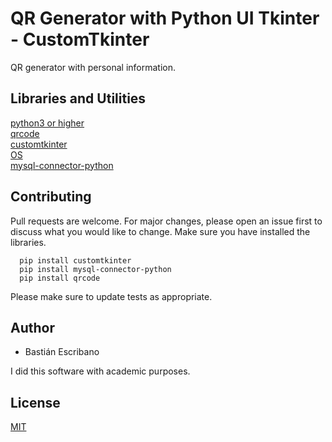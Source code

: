 # QR Generator with Python UI Tkinter - CustomTkinter
QR generator with personal information.


## Libraries and Utilities

[python3 or higher](https://www.python.org)                                                                                      
[qrcode](https://pypi.org/project/qrcode/)                          
[customtkinter](https://libraries.io/pypi/customtkinter)                  
[OS](https://docs.python.org/3/library/os.html)                  
[mysql-connector-python](https://pypi.org/project/mysql-connector-python/)

## Contributing

Pull requests are welcome. For major changes, please open an issue first to discuss what you would like to change.
Make sure you have installed the libraries.

      pip install customtkinter
      pip install mysql-connector-python
      pip install qrcode

Please make sure to update tests as appropriate.

## Author

- Bastián Escribano                      

I did this software with academic purposes.             
     

## License

[MIT](https://choosealicense.com/licenses/mit/)
